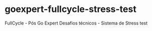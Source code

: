 # goexpert-fullcycle-stress-test
FullCycle - Pós Go Expert Desafios técnicos - Sistema de Stress test
